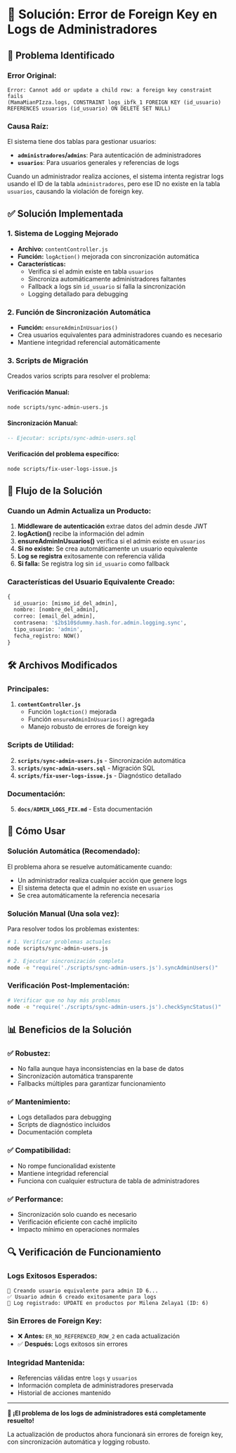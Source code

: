 # 🔧 Solución: Error de Foreign Key en Logs de Administradores

## 🚨 Problema Identificado

### Error Original:
```
Error: Cannot add or update a child row: a foreign key constraint fails 
(MamaMianPIzza.logs, CONSTRAINT logs_ibfk_1 FOREIGN KEY (id_usuario) REFERENCES usuarios (id_usuario) ON DELETE SET NULL)
```

### Causa Raíz:
El sistema tiene dos tablas para gestionar usuarios:
- **`administradores`/`admins`**: Para autenticación de administradores
- **`usuarios`**: Para usuarios generales y referencias de logs

Cuando un administrador realiza acciones, el sistema intenta registrar logs usando el ID de la tabla `administradores`, pero ese ID no existe en la tabla `usuarios`, causando la violación de foreign key.

## ✅ Solución Implementada

### 1. **Sistema de Logging Mejorado**
- **Archivo:** `contentController.js`
- **Función:** `logAction()` mejorada con sincronización automática
- **Características:**
  - Verifica si el admin existe en tabla `usuarios`
  - Sincroniza automáticamente administradores faltantes
  - Fallback a logs sin `id_usuario` si falla la sincronización
  - Logging detallado para debugging

### 2. **Función de Sincronización Automática**
- **Función:** `ensureAdminInUsuarios()`
- Crea usuarios equivalentes para administradores cuando es necesario
- Mantiene integridad referencial automáticamente

### 3. **Scripts de Migración**
Creados varios scripts para resolver el problema:

#### **Verificación Manual:**
```bash
node scripts/sync-admin-users.js
```

#### **Sincronización Manual:**
```sql
-- Ejecutar: scripts/sync-admin-users.sql
```

#### **Verificación del problema específico:**
```bash
node scripts/fix-user-logs-issue.js
```

## 🔄 Flujo de la Solución

### Cuando un Admin Actualiza un Producto:

1. **Middleware de autenticación** extrae datos del admin desde JWT
2. **logAction()** recibe la información del admin
3. **ensureAdminInUsuarios()** verifica si el admin existe en `usuarios`
4. **Si no existe:** Se crea automáticamente un usuario equivalente
5. **Log se registra** exitosamente con referencia válida
6. **Si falla:** Se registra log sin `id_usuario` como fallback

### Características del Usuario Equivalente Creado:
```sql
{
  id_usuario: [mismo_id_del_admin],
  nombre: [nombre_del_admin],
  correo: [email_del_admin],
  contrasena: '$2b$10$dummy.hash.for.admin.logging.sync',
  tipo_usuario: 'admin',
  fecha_registro: NOW()
}
```

## 🛠️ Archivos Modificados

### **Principales:**
1. **`contentController.js`**
   - Función `logAction()` mejorada
   - Función `ensureAdminInUsuarios()` agregada
   - Manejo robusto de errores de foreign key

### **Scripts de Utilidad:**
2. **`scripts/sync-admin-users.js`** - Sincronización automática
3. **`scripts/sync-admin-users.sql`** - Migración SQL
4. **`scripts/fix-user-logs-issue.js`** - Diagnóstico detallado

### **Documentación:**
5. **`docs/ADMIN_LOGS_FIX.md`** - Esta documentación

## 🚀 Cómo Usar

### **Solución Automática (Recomendado):**
El problema ahora se resuelve automáticamente cuando:
- Un administrador realiza cualquier acción que genere logs
- El sistema detecta que el admin no existe en `usuarios`
- Se crea automáticamente la referencia necesaria

### **Solución Manual (Una sola vez):**
Para resolver todos los problemas existentes:

```bash
# 1. Verificar problemas actuales
node scripts/sync-admin-users.js

# 2. Ejecutar sincronización completa
node -e "require('./scripts/sync-admin-users.js').syncAdminUsers()"
```

### **Verificación Post-Implementación:**
```bash
# Verificar que no hay más problemas
node -e "require('./scripts/sync-admin-users.js').checkSyncStatus()"
```

## 📊 Beneficios de la Solución

### ✅ **Robustez:**
- No falla aunque haya inconsistencias en la base de datos
- Sincronización automática transparente
- Fallbacks múltiples para garantizar funcionamiento

### ✅ **Mantenimiento:**
- Logs detallados para debugging
- Scripts de diagnóstico incluidos
- Documentación completa

### ✅ **Compatibilidad:**
- No rompe funcionalidad existente
- Mantiene integridad referencial
- Funciona con cualquier estructura de tabla de administradores

### ✅ **Performance:**
- Sincronización solo cuando es necesario
- Verificación eficiente con caché implícito
- Impacto mínimo en operaciones normales

## 🔍 Verificación de Funcionamiento

### **Logs Exitosos Esperados:**
```
🔧 Creando usuario equivalente para admin ID 6...
✅ Usuario admin 6 creado exitosamente para logs
📝 Log registrado: UPDATE en productos por Milena Zelaya1 (ID: 6)
```

### **Sin Errores de Foreign Key:**
- ❌ **Antes:** `ER_NO_REFERENCED_ROW_2` en cada actualización
- ✅ **Después:** Logs exitosos sin errores

### **Integridad Mantenida:**
- Referencias válidas entre `logs` y `usuarios`
- Información completa de administradores preservada
- Historial de acciones mantenido

---

**🎉 ¡El problema de los logs de administradores está completamente resuelto!**

La actualización de productos ahora funcionará sin errores de foreign key, con sincronización automática y logging robusto.
